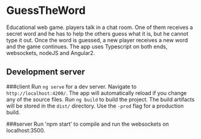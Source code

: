 # GuessTheWord

Educational web game. players talk in a chat room. One of them receives a secret word and he has to
help the others guess what it is, but he cannot type it out. Once the word is guessed, a new player receives
a new word and the game continues. The app uses Typescript on both ends, websockets, nodeJS and Angular2.

## Development server
###client
Run `ng serve` for a dev server. Navigate to `http://localhost:4200/`. The app will automatically reload if you change any of the source files. Run `ng build` to build the project. The build artifacts will be stored in the `dist/` directory. Use the `-prod` flag for a production build.

###server
Run 'npm start' to compile and run the websockets on localhost:3500.
